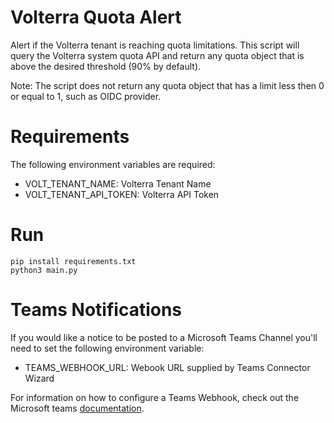# Volterra Quota Alert

Alert if the Volterra tenant is reaching quota limitations. This script will query the Volterra system quota API and return any quota object that is above the desired threshold (90% by default).

Note: The script does not return any quota object that has a limit less then 0 or equal to 1, such as OIDC provider.

# Requirements

The following environment variables are required:

- VOLT_TENANT_NAME: Volterra Tenant Name
- VOLT_TENANT_API_TOKEN: Volterra API Token

# Run

```
pip install requirements.txt
python3 main.py
```

# Teams Notifications

If you would like a notice to be posted to a Microsoft Teams Channel you'll need to set the following environment variable:

- TEAMS_WEBHOOK_URL: Webook URL supplied by Teams Connector Wizard

For information on how to configure a Teams Webhook, check out the Microsoft teams [documentation](https://docs.microsoft.com/en-us/microsoftteams/platform/webhooks-and-connectors/how-to/add-incoming-webhook).
